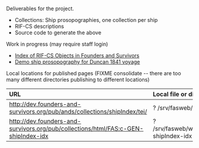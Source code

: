 Deliverables for the project.

  * Collections: Ship prosopographies, one collection per ship
  * RIF-CS descriptions
  * Source code to generate the above

Work in progress (may require staff login)

  * [Index of RIF-CS Objects in Founders and Survivors](http://dev.founders-and-survivors.org/pub/collections/FAS)
  * [Demo ship prosopography for Duncan 1841 voyage](http://dev.founders-and-survivors.org/pub/ands/sysdoc/ship/index-tei/364.27/index.xml)

Local locations for published pages (FIXME consolidate -- there are too many different directories publishing to different locations)

| URL | Local file or directory |
|:----|:------------------------|
| http://dev.founders-and-survivors.org/pub/ands/collections/shipIndex/tei/ | ? /srv/fasweb/httpdocs/pub/ands/collections/shipIndex |
| http://dev.founders-and-survivors.org/pub/collections/html/FAS:c-GEN-shipIndex-idx | ? /srv/fasweb/webwork/rifcs/FAS/generated/shipIndex/GEN-shipIndex-idx |
